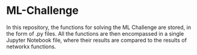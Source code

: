 # ML-Challenge
In this repository, the functions for solving the ML Challenge are stored, in the form of .py files. All the functions are then encompassed in a single Jupyter Notebook file, where their results are compared to the results of networkx functions.